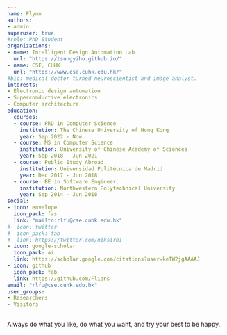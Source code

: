 ```yaml
---
name: Flynn
authors: 
- admin
superuser: true
#role: PhD Student
organizations:
- name: Intelligent Design Automation Lab
  url: "https://tsungyiho.github.io/"
- name: CSE, CUHK
  url: "https://www.cse.cuhk.edu.hk/"
#bio: medical doctor turned neuroscientist and image analyst.
interests:
- Electronic design automation
- Superconductive electronics
- Computer architecture
education:
  courses:
  - course: PhD in Computer Science
    institution: The Chinese University of Hong Kong
    year: Sep 2022 - Now
  - course: MS in Computer Science
    institution: University of Chinese Academy of Sciences
    year: Sep 2018 - Jun 2021
  - course: Public Study Abroad
    institution: Universidad Politécnica de Madrid
    year: Dec 2017 - Jun 2018
  - course: BE in Software Engineer.
    institution: Northwestern Polytechnical University
    year: Sep 2014 - Jun 2018
social:
- icon: envelope
  icon_pack: fas
  link: "mailto:rlfu@cse.cuhk.edu.hk"
#- icon: twitter
#  icon_pack: fab
#  link: https://twitter.com/niksirbi
- icon: google-scholar
  icon_pack: ai
  link: https://scholar.google.com/citations?user=keTW2jgAAAAJ
- icon: github
  icon_pack: fab
  link: https://github.com/Flians
email: "rlfu@cse.cuhk.edu.hk"
user_groups:
- Researchers
- Visitors
---
```

Always do what you like, do what you want, and try your best to be happy.
